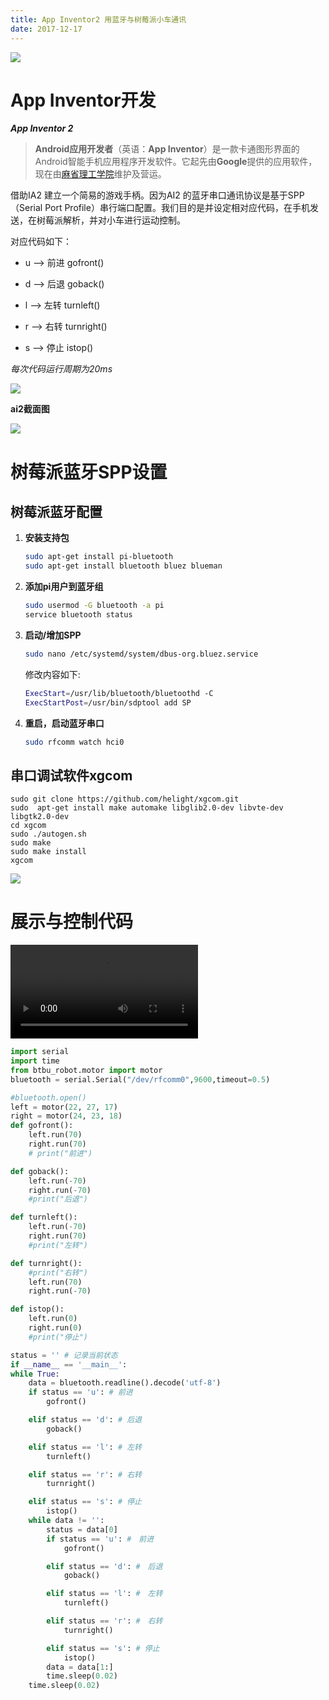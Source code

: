 ```yaml
---
title: App Inventor2 用蓝牙与树莓派小车通讯
date: 2017-12-17
---
```


![](https://raw.githubusercontent.com/smilelc3/blog/main/images/App%20Inventor2%20用蓝牙与树莓派小车通讯/timg.jpeg)

# App Inventor开发

***App Inventor 2***

> **Android应用开发者**（英语：**App Inventor**）是一款卡通图形界面的Android智能手机应用程序开发软件。它起先由**Google**提供的应用软件，现在由[麻省理工学院](https://zh.wikipedia.org/wiki/%E9%BA%BB%E7%9C%81%E7%90%86%E5%B7%A5%E5%AD%B8%E9%99%A2)维护及营运。

借助IA2 建立一个简易的游戏手柄。因为AI2 的蓝牙串口通讯协议是基于SPP（Serial Port Profile）串行端口配置。我们目的是并设定相对应代码，在手机发送，在树莓派解析，并对小车进行运动控制。

对应代码如下：

* u  –>  前进 gofront()

* d  –>  后退 goback()

* l  –>  左转 turnleft()

* r  –>  右转 turnright()

* s  –>  停止 istop()

*每次代码运行周期为20ms*

![](https://raw.githubusercontent.com/smilelc3/blog/main/images/App%20Inventor2%20用蓝牙与树莓派小车通讯/Screenshot_2017-12-16-22-19-55-015_edu.mit_.appinventor.aicompanion3-1024x576.png)

**ai2截面图**

![](https://raw.githubusercontent.com/smilelc3/blog/main/images/App%20Inventor2%20用蓝牙与树莓派小车通讯/blocks-1-1024x276.png)

# 树莓派蓝牙SPP设置

## 树莓派蓝牙配置

1. **安装支持包**

   ```bash
   sudo apt-get install pi-bluetooth
   sudo apt-get install bluetooth bluez blueman
   ```

2. **添加pi用户到蓝牙组**

   ```bash
   sudo usermod -G bluetooth -a pi
   service bluetooth status
   ```

3. **启动/增加SPP**

   ```bash
   sudo nano /etc/systemd/system/dbus-org.bluez.service
   ```

   修改内容如下:

   ```bash
   ExecStart=/usr/lib/bluetooth/bluetoothd -C
   ExecStartPost=/usr/bin/sdptool add SP
   ```

4. **重启，启动蓝牙串口**

   ```bash
   sudo rfcomm watch hci0
   ```

## 串口调试软件xgcom

```shell
sudo git clone https://github.com/helight/xgcom.git
sudo  apt-get install make automake libglib2.0-dev libvte-dev libgtk2.0-dev
cd xgcom
sudo ./autogen.sh
sudo make
sudo make install
xgcom
```

![](https://raw.githubusercontent.com/smilelc3/blog/main/images/App%20Inventor2%20用蓝牙与树莓派小车通讯/v2-8195c787c4db040dc39d823992c5a0ed_hd.jpg)

# 展示与控制代码

<video src="https://raw.githubusercontent.com/smilelc3/blog/main/images/App Inventor2 用蓝牙与树莓派小车通讯/蓝牙控制样例.mp4" controls preload="metadata"></video>

```python
import serial
import time
from btbu_robot.motor import motor
bluetooth = serial.Serial("/dev/rfcomm0",9600,timeout=0.5)

#bluetooth.open()
left = motor(22, 27, 17)
right = motor(24, 23, 18)
def gofront():
    left.run(70)
    right.run(70)
    # print("前进")

def goback():
    left.run(-70)
    right.run(-70)
    #print("后退")

def turnleft():
    left.run(-70)
    right.run(70)
    #print("左转")

def turnright():
    #print("右转")
    left.run(70)
    right.run(-70)

def istop():
    left.run(0)
    right.run(0)
    #print("停止")

status = '' # 记录当前状态
if __name__ == '__main__':
while True:
    data = bluetooth.readline().decode('utf-8')
    if status == 'u': # 前进
        gofront()

    elif status == 'd': # 后退
        goback()

    elif status == 'l': # 左转
        turnleft()

    elif status == 'r': # 右转
        turnright()

    elif status == 's': # 停止
        istop()
    while data != '':
        status = data[0]
        if status == 'u': #　前进
            gofront()

        elif status == 'd': #　后退
            goback()

        elif status == 'l': #　左转
            turnleft()

        elif status == 'r': #　右转
            turnright()

        elif status == 's': # 停止
            istop()
        data = data[1:]
        time.sleep(0.02)
    time.sleep(0.02)
```

